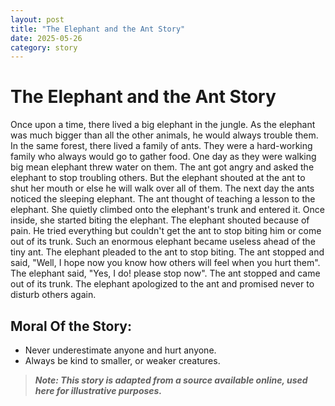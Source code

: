 ```yaml
---
layout: post
title: "The Elephant and the Ant Story"
date: 2025-05-26
category: story
---
```


# The Elephant and the Ant Story 

Once upon a time, there lived a big elephant in the jungle. As the elephant was much bigger than all the other animals, he would always trouble them. In the same forest, there lived a family of ants. They were a hard-working family who always would go to gather food. One day as they were walking big mean elephant threw water on them. The ant got angry and asked the elephant to stop troubling others. But the elephant shouted at the ant to shut her mouth or else he will walk over all of them. The next day the ants noticed the sleeping elephant. The ant thought of teaching a lesson to the elephant. She quietly climbed onto the elephant's trunk and entered it. Once inside, she started biting the elephant. The elephant shouted because of pain. He tried everything but couldn't get the ant to stop biting him or come out of its trunk. Such an enormous elephant became useless ahead of the tiny ant. The elephant pleaded to the ant to stop biting. The ant stopped and said, "Well, I hope now you know how others will feel when you hurt them". The elephant said, "Yes, I do! please stop now". The ant stopped and came out of its trunk. The elephant apologized to the ant and promised never to disturb others again.

## Moral Of the Story:  
- Never underestimate anyone and hurt anyone.
- Always be kind to smaller, or weaker creatures.  

> ***Note: This story is adapted from a source available online, used here for illustrative purposes.***